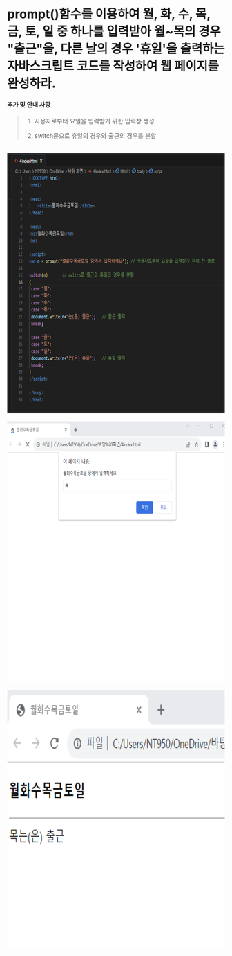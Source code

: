 # prompt()함수를 이용하여 월, 화, 수, 목, 금, 토, 일 중 하나를 입력받아 월~목의 경우 "출근"을, 다른 날의 경우 '휴일'을 출력하는 자바스크립트 코드를 작성하여 웹 페이지를 완성하라.

 #### 추가 및 안내 사항

>    1. 사용자로부터 요일을 입력받기 위한 입력창 생성
>    >
>    2. switch문으로 휴일의 경우와 출근의 경우를 분할


<br><img src="1.png" width="1000" height="600" title="px(픽셀) 크기 설정" alt="1번 이미지"></img><br/>
<br><img src="2.png" width="1000" height="600" title="px(픽셀) 크기 설정" alt="1번 이미지"></img><br/>
<br><img src="3.png" width="1000" height="600" title="px(픽셀) 크기 설정" alt="1번 이미지"></img><br/>



